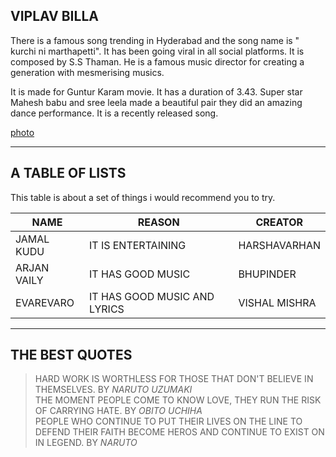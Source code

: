 ## VIPLAV BILLA
   There is a famous song trending in Hyderabad and the song name is " kurchi ni marthapetti".
It has been going viral in all social platforms. It is composed by S.S Thaman. He is a famous music director for creating a generation with mesmerising musics.

  It is made for Guntur Karam movie. It has a duration of 3.43. Super star Mahesh babu and sree leela  made a beautiful pair they did an amazing dance performance. It is a recently released song.

[photo](pic.jpg)

****
## A TABLE OF LISTS

 This table is about a set of things i would recommend you to try.

 | NAME | REASON | CREATOR |
 | ----- | -----   | -----    |
 | JAMAL KUDU | IT IS ENTERTAINING | HARSHAVARHAN |
 | ARJAN VAILY | IT HAS GOOD MUSIC | BHUPINDER |
 | EVAREVARO | IT HAS GOOD MUSIC AND LYRICS | VISHAL MISHRA |

 ****
 ## THE BEST QUOTES

> HARD WORK IS WORTHLESS FOR THOSE THAT DON'T BELIEVE IN THEMSELVES. BY *NARUTO UZUMAKI*<BR>
> THE MOMENT PEOPLE COME TO KNOW LOVE, THEY RUN THE RISK OF CARRYING HATE. BY *OBITO UCHIHA*<BR>
> PEOPLE WHO CONTINUE TO PUT THEIR LIVES ON THE LINE TO DEFEND THEIR FAITH BECOME HEROS AND CONTINUE TO EXIST ON IN LEGEND. BY *NARUTO*<BR>
